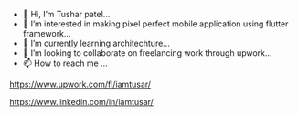- 👋 Hi, I’m Tushar patel...
- 👀 I’m interested in making pixel perfect mobile application using flutter framework...
- 🌱 I’m currently learning architechture...
- 💞️ I’m looking to collaborate on  freelancing work through upwork...
- 📫 How to reach me ...


https://www.upwork.com/fl/iamtusar/

https://www.linkedin.com/in/iamtusar/


